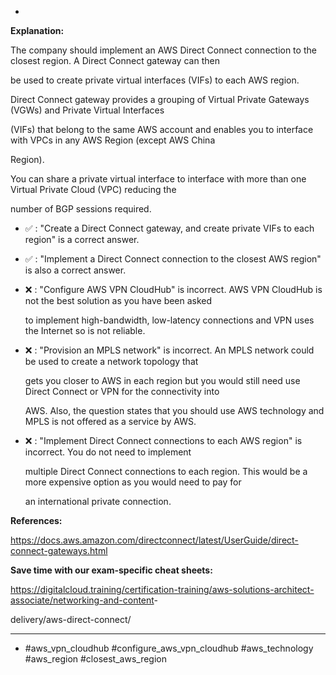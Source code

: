 *

**Explanation:**

The company should implement an AWS Direct Connect connection to the closest region. A Direct Connect gateway can then

be used to create private virtual interfaces (VIFs) to each AWS region.

Direct Connect gateway provides a grouping of Virtual Private Gateways (VGWs) and Private Virtual Interfaces

(VIFs) that belong to the same AWS account and enables you to interface with VPCs in any AWS Region (except AWS China

Region).

You can share a private virtual interface to interface with more than one Virtual Private Cloud (VPC) reducing the

number of BGP sessions required.

* ✅ :  "Create a Direct Connect gateway, and create private VIFs to each region" is a correct answer.

* ✅ :  "Implement a Direct Connect connection to the closest AWS region" is also a correct answer.

* ❌ :  "Configure AWS VPN CloudHub" is incorrect. AWS VPN CloudHub is not the best solution as you have been asked

  to implement high-bandwidth, low-latency connections and VPN uses the Internet so is not reliable.

* ❌ :  "Provision an MPLS network" is incorrect. An MPLS network could be used to create a network topology that

  gets you closer to AWS in each region but you would still need use Direct Connect or VPN for the connectivity into

  AWS. Also, the question states that you should use AWS technology and MPLS is not offered as a service by AWS.

* ❌ :  "Implement Direct Connect connections to each AWS region" is incorrect. You do not need to implement

  multiple Direct Connect connections to each region. This would be a more expensive option as you would need to pay for

  an international private connection.

**References:**

<https://docs.aws.amazon.com/directconnect/latest/UserGuide/direct-connect-gateways.html>

**Save time with our exam-specific cheat sheets:**

<https://digitalcloud.training/certification-training/aws-solutions-architect-associate/networking-and-content>-

delivery/aws-direct-connect/

----
* #aws_vpn_cloudhub #configure_aws_vpn_cloudhub #aws_technology #aws_region #closest_aws_region
